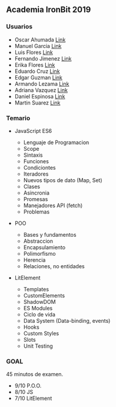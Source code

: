 ## Academia IronBit 2019

### Usuarios

 - Oscar Ahumada [Link](https://github.com/Pulgaron)
 - Manuel Garcia [Link](https://github.com/manuelEnriqueIronbit)
 - Luis Flores [Link](https://github.com/gotama97)
 - Fernando Jimenez [Link](https://github.com/luisfer0793)
 - Erika Flores [Link](https://github.com/Any28Flo)
 - Eduardo Cruz [Link](https://github.com/eduardocruzba)
 - Edgar Guzman [Link](https://github.com/edgargomx)
 - Armando Lezama [Link](https://github.com/armandolezama)
 - Adriana Vazquez [Link](https://github.com/lunavazquez)
 - Daniel Espinosa [Link](https://github.com/BrianEspinosaGarcia)
 - Martin Suarez [Link](https://github.com/Martin-HW)

### Temario

* JavaScript ES6
    - Lenguaje de Programacion
    - Scope
    - Sintaxis
    - Funciones
    - Condiciontes
    - Iteradores
    - Nuevos tipos de dato (Map, Set)
    - Clases
    - Asincronia
    - Promesas
    - Manejadores API (fetch)
    - Problemas

* POO
    - Bases y fundamentos
    - Abstraccion
    - Encapsulamiento
    - Polimorfismo
    - Herencia
    - Relaciones, no entidades

* LitElement
    - Templates
    - CustomElements
    - ShadowDOM
    - ES Modules
    - Ciclo de vida
    - Data System (Data-binding, events)
    - Hooks
    - Custom Styles
    - Slots
    - Unit Testing

### GOAL

45 minutos de examen.

- 9/10 P.O.O.
- 8/10 JS
- 7/10 LitElement  
